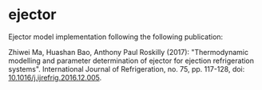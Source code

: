 # ejector
Ejector model implementation following the following publication:

Zhiwei Ma, Huashan Bao, Anthony Paul Roskilly (2017): "Thermodynamic modelling and parameter determination of ejector for ejection refrigeration systems". International Journal of Refrigeration, no. 75, pp. 117-128, doi: [10.1016/j.ijrefrig.2016.12.005](https://doi.org/10.1016/j.ijrefrig.2016.12.005).
